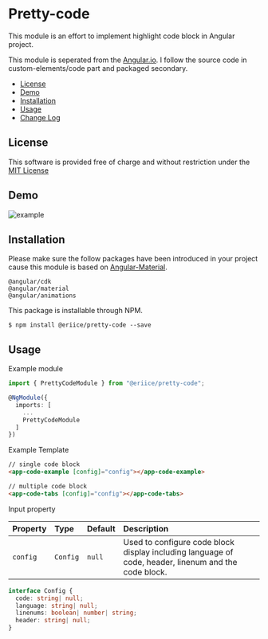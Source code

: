 # Pretty-code

This module is an effort to implement highlight code block in Angular project.

This module is seperated from the [Angular.io](https://angular.io/). I follow the source code in custom-elements/code part and packaged secondary. 

  * [License](#license)
  * [Demo](#demo)
  * [Installation](#installation)
  * [Usage](#usage)
  * [Change Log](CHANGELOG.md)

## License

This software is provided free of charge and without restriction under the [MIT License](LICENSE.md)

## Demo

![example](http://img.eriice.com/github-pretty-code-fig01.png)

## Installation

Please make sure the follow packages have been introduced in your project cause this module is based on [Angular-Material](https://material.angular.io/guide/getting-started).

```
@angular/cdk
@angular/material
@angular/animations
```

This package is installable through NPM.

```
$ npm install @eriice/pretty-code --save
```


## Usage

Example module

```typescript
import { PrettyCodeModule } from "@eriice/pretty-code";

@NgModule({
  imports: [
    ...
    PrettyCodeModule
  ]
})
```

Example Template
```html
// single code block
<app-code-example [config]="config"></app-code-example>

// multiple code block
<app-code-tabs [config]="config"></app-code-tabs>
```

Input property

| Property              | Type       | Default  | Description |
| :-------------------- | :--------- | :------- | :---------- |
| `config` | `Config` | `null` | Used to configure code block display including language of code, header, linenum and the code block. |

```typescript
interface Config {
  code: string| null;
  language: string| null;
  linenums: boolean| number| string;
  header: string| null;
}
```
